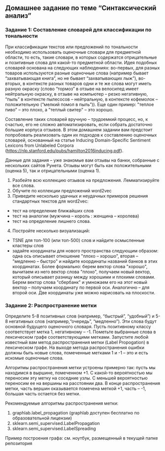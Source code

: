 ## Домашнее задание по теме “Синтаксический анализ”

### Задание 1: Составление словарей для классификации по тональности

При классификации текстов или предложений по тональности необходимо использовать оценочные словари для предметной области, то есть, такие словари, в которых содержатся отрицательные и позитивные слова для какой-то предметной области. Идея подобных словарей основана на следующих наблюдениях: во-первых, для разных товаров используются разные оценочные слова (например бывает “захватывающая книга”, но не бывает “захватывающих лыж”), во-вторых, в контексте разных товаров одни и те же слова могут иметь разную окраску (слово “тормоз” в отзыве на велосипед имеет нейтральную окраску, в отзыве на компьютер – резко негативную, “пыль” в контексте пылесосов – нейтральную, в контексте кофемолок – положительную (“мелкий помол в пыль”)). Еще один пример: "теплое пиво" – это плохо, а "теплый свитер" – это хорошо.

Составление таких словарей вручную – трудоемкий процесс, но, к счастью, его не сложно автоматизировать, если собрать достаточно большие корпуса отзывов. В этом домашнем задании вам предстоит попробовать реализовать один их подходов к составлению оценочных словарей, основанный на статье Inducing Domain-Specific Sentiment Lexicons from Unlabeled Corpora (https://nlp.stanford.edu/pubs/hamilton2016inducing.pdf).

Данные для задания – уже знакомые вам отзывы на банки, собранные с нескольких сайтов Рунета. Отзывы могут быть как положительными (оценка 5), так и отрицательными (оценка 1).

1. Разбейте всю коллекцию отзывов на предложения. Лемматизируйте все слова.
2. Обучите по коллекции предложений word2vec
3. Приведите несколько удачных и неудачных примеров решения стандартных текстов для word2vec:
-  тест на определение ближайших слов
-  тест на аналогии (мужчина – король : женщина – королева)
-  тест на определение лишнего слова.

4. Постройте несколько визуализаций:
- TSNE для топ-100 (или топ-500) слов и найдите осмысленные кластеры слов
- задайте координаты для нового пространства следующим образом: одна ось описывает отношение "плохо – хорошо", вторая – "медленно – быстро" и найдите координаты названий банков в этих координатах. Более формально: берем вектор слова "хорошо", вычитаем из него вектор слова "плохо", получаем новый вектор, который описывает разницу между хорошими и плохими словами. Берем вектор слова "сбербанк" и умножаем его на этот новый вектор – получаем координату по первой оси. Аналогично – для второй оси. Две координаты уже можно нарисовать на плоскости.


### Задание 2:  Распространение метки
Определите 5-8 позитивных слов (например, “быстрый”, “удобный”) и 5-8 негативных слов (например,“очередь”, “медленно”). Эти слова будут основной будущего оценочного словаря. Пусть позитивному классу соответствует метка 1, негативному – -1. Пометьте выбранные слова в лексическом графе соответствующими метками. Запустите любой известный вам метод распространения метки (Label Propogation) в лексическом графе. На выходе метода распространения ошибки должны быть новые слова, помеченные метками 1 и -1 – это и есть искомые оценочные слова.

Алгоритмы распространения метки устроены примерно так: пусть мы находимся в выршине, помеченном +1. С какой-то вероятностью мы переносим эту метку на соседние узлы. С меньшей вероятностью переносим ее на вершины на расстоянии два. В конце распространения метки, часть вершин оказывается помечена меткой +1, часть – -1, большая часть остается без метки.

Рекомендуемые алгоритмы распространения метки:

1. graphlab.label_propagation (graphlab доступен бесплатно по образовательной лицензии)
2. sklearn.semi_supervised.LabelPropagation
3. sklearn.semi_supervised.LabelSpreading

Пример построения графа: см. ноутбук, размещенный в текущей папке репозитория
